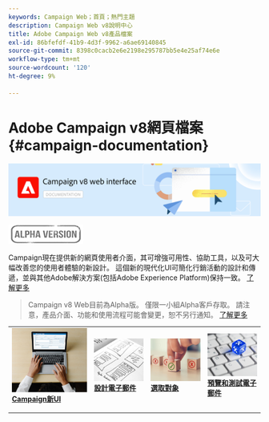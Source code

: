 ```yaml
---
keywords: Campaign Web；首頁；熱門主題
description: Campaign Web v8說明中心
title: Adobe Campaign Web v8產品檔案
exl-id: 86bfefdf-41b9-4d3f-9962-a6ae69140845
source-git-commit: 8398c0cacb2e6e2198e295787bb5e4e25af74e6e
workflow-type: tm+mt
source-wordcount: '120'
ht-degree: 9%

---
```


# Adobe Campaign v8網頁檔案 {#campaign-documentation}

![](assets/do-not-localize/banner-documentationv8.png)

![](assets/do-not-localize/badge.png)


Campaign現在提供新的網頁使用者介面，其可增強可用性、協助工具，以及可大幅改善您的使用者體驗的新設計。 這個新的現代化UI可簡化行銷活動的設計和傳遞，並與其他Adobe解決方案(包括Adobe Experience Platform)保持一致。 [了解更多](get-started/get-started.md)

>Campaign v8 Web目前為Alpha版。 僅限一小組Alpha客戶存取。 請注意，產品介面、功能和使用流程可能會變更，恕不另行通知。 [了解更多](rn/release-notes.md)


<table style="table-layout:fixed"><tr style="border: 0;">
<td>
<a href="get-started/user-interface.md">
<img alt="新UI" src="assets/do-not-localize/email-create.jpeg">
</a>
<div><a href="get-started/user-interface.md"><strong>Campaign新UI</strong>
</div>
<p>
</td>
<td>
<a href="content/create-email-content.md">
<img alt="不頻繁" src="assets/do-not-localize/email-design.jpg">
</a>
<div>
<a href="content/create-email-content.md"><strong>設計電子郵件</strong></a>
</div>
<p></td>
<td>
<a href="audience/about-audiences.md">
<img alt="對象" src="assets/do-not-localize/email-opt-out.jpg">
</a>
<div>
<a href="audience/about-audiences.md"><strong>選取對象</strong></a>
</div>
<p>
</td>
<td>
<a href="preview-test/proofs.md">
<img alt="驗證" src="assets/do-not-localize/email-config.jpg">
</a>
<div>
<a href="preview-test/proofs.md"><strong>預覽和測試電子郵件</strong></a>
</div>
<p>
</td>
</tr></table>
